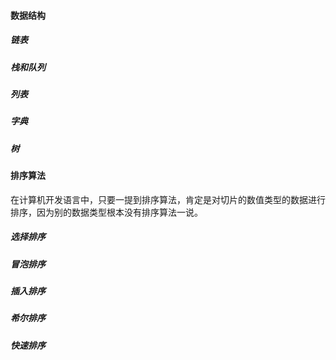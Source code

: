 #### 数据结构

##### 链表

##### 栈和队列

##### 列表

##### 字典

##### 树



#### 排序算法

在计算机开发语言中，只要一提到排序算法，肯定是对切片的数值类型的数据进行排序，因为别的数据类型根本没有排序算法一说。

##### 选择排序

##### 冒泡排序

##### 插入排序

##### 希尔排序

##### 快速排序


